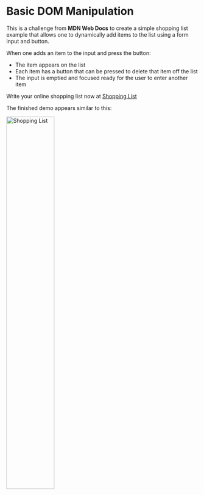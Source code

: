 # Basic DOM Manipulation
This is a challenge from **MDN Web Docs** to create a simple shopping list example that allows one to dynamically add items to the list using a form input and button. 

When one adds an item to the input and press the button:
* The item appears on the list
* Each item has a button that can be pressed to delete that item off the list
* The input is emptied and focused ready for the user to enter another item

Write your online shopping list now at [Shopping List](https://splendorous-fenglisu-dbaf88.netlify.app "Online Shopping List")

The finished demo appears similar to this: 

<img width="50%" alt="Shopping List " src="https://user-images.githubusercontent.com/83452606/180938091-0c54b25a-7c4d-45b4-998f-8d16e778c121.png">

